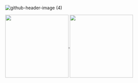 ![github-header-image (4)](https://lh3.googleusercontent.com/u/6/drive-viewer/AITFw-zTXk6EIzfjmTDFv4kWSEYvlQY07CQcQl7p8YtqG-2ozNKLSnE-0oeN59iLBJ-ctqS8usQTqr8Ktws_EvSoAMPAm-bB-g=w1858-h995)

<a href="https://github.com/anuraghazra/github-readme-stats">
  <img height=200 align="center" src="https://github-readme-stats.vercel.app/api?username=cm66Work&hide=contribs,issues&rank_icon=github&show_icons=true&theme=tokyonight" />
</a>
<a href="https://github.com/anuraghazra/convoychat">
  <img height=200 align="center" src="https://github-readme-stats.vercel.app/api/top-langs?username=cm66Work&layout=compact&theme=tokyonight&langs_count=8&card_width=320" />
</a>
